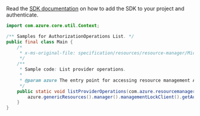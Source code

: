 Read the [SDK documentation](https://github.com/Azure/azure-sdk-for-java/blob/azure-resourcemanager_2.12.0/sdk/resourcemanager/azure-resourcemanager/README.md) on how to add the SDK to your project and authenticate.

```java
import com.azure.core.util.Context;

/** Samples for AuthorizationOperations List. */
public final class Main {
    /*
     * x-ms-original-file: specification/resources/resource-manager/Microsoft.Authorization/stable/2016-09-01/examples/ListProviderOperations.json
     */
    /**
     * Sample code: List provider operations.
     *
     * @param azure The entry point for accessing resource management APIs in Azure.
     */
    public static void listProviderOperations(com.azure.resourcemanager.AzureResourceManager azure) {
        azure.genericResources().manager().managementLockClient().getAuthorizationOperations().list(Context.NONE);
    }
}
```
